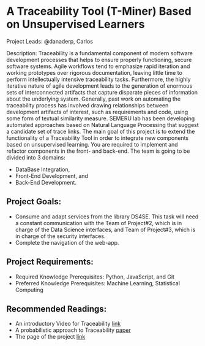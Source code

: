 # A Traceability Tool (T-Miner) Based on Unsupervised Learners
Project Leads: @danaderp, Carlos
 
Description: Traceability is a fundamental component of modern software development processes that helps to ensure properly functioning, secure software systems. 
Agile workflows tend to emphasize rapid iteration and working prototypes over rigorous documentation, leaving little time to perform intellectually intensive traceability tasks. 
Furthermore, the highly iterative nature of agile development leads to the generation of enormous sets of interconnected artifacts that capture disparate pieces of information about the underlying system. 
Generally, past work on automating the traceability process has involved drawing relationships between development artifacts of interest, such as requirements and code, using some form of textual similarity measure. 
SEMERU lab has been developing automated approaches based on Natural Language Processing that suggest a candidate set of trace links. 
The main goal of this project is to extend the functionality of a Traceability Tool in order to integrate new components based on unsupervised learning. 
You are required to implement and refactor components in the front- and back-end. 
The team is going to be divided into 3 domains: 
- DataBase Integration, 
- Front-End Development, and 
- Back-End Development. 

## Project Goals:

- Consume and adapt services from the  library DS4SE. This task will need a constant communication with the Team of Project#2, which is in charge of the Data Science interfaces, and Team of Project#3, which is in charge of the security interfaces. 
- Complete the navigation of the web-app. 

## Project Requirements:

- Required Knowledge Prerequisites: Python, JavaScript, and Git
- Preferred Knowledge Prerequisites: Machine Learning, Statistical Computing

## Recommended Readings:

- An introductory Video for Traceability [link](https://www.youtube.com/watch?v=guSAnWP9zDI&feature=youtu.be)
- A probabilistic approach to Traceability [paper](https://arxiv.org/pdf/2005.09046.pdf)
- The page of the project [link](https://semeru-code-public.gitlab.io/Project-Websites/comet-website/)
